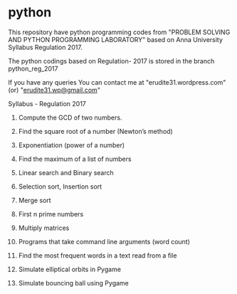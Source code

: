 # python
This repository have python programming codes from "PROBLEM SOLVING AND PYTHON PROGRAMMING LABORATORY" based on Anna University Syllabus Regulation 2017.

The python codings based on Regulation- 2017 is stored in the branch python_reg_2017 

If you have any queries You can contact me at "erudite31.wordpress.com" (or) "erudite31.wp@gmail.com"

Syllabus - Regulation 2017

1. Compute the GCD of two numbers.

2. Find the square root of a number (Newton’s method)

3. Exponentiation (power of a number)

4. Find the maximum of a list of numbers

5. Linear search and Binary search

6. Selection sort, Insertion sort

7. Merge sort

8. First n prime numbers

9. Multiply matrices

10. Programs that take command line arguments (word count)

11. Find the most frequent words in a text read from a file

12. Simulate elliptical orbits in Pygame

13. Simulate bouncing ball using Pygame

